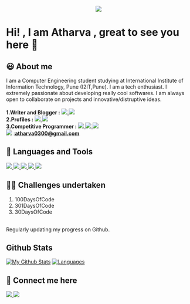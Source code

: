 <a href="https://hits.seeyoufarm.com">
<p align="center"><img src="https://hits.seeyoufarm.com/api/count/incr/badge.svg?url=https%3A%2F%2Fgithub.com%2Fatharva0300%2Fhit-counter&count_bg=%2300FFC6&title_bg=%23000000&icon=&icon_color=%2300FFB6&title=Profile+Views&edge_flat=true">
</a>

# **Hi! , I am Atharva , great to see you here 👋**
                                                               
## 😃 **About me**
I am a Computer Engineering student studying at International Institute of Information Technology, Pune (I2IT,Pune). I am a tech enthusiast. I extremely passionate about developing really cool softwares. I am always open to collaborate on projects and innovative/distruptive ideas.<br/><br/>
**1.Writer and Blogger :** 
<a href="https://hashnode.com/@atharva0300">
<img src="https://img.shields.io/badge/Hashnode-orange">
</a>
<a href="https://auth.geeksforgeeks.org/user/atharvapc20021/articles">
<img src="https://img.shields.io/badge/GeeksforGeeks-brightgreen">
</a>
<br/>
**2.Profiles :** 
<a href="https://auth.geeksforgeeks.org/user/atharvapc20021/profile">
<img src="https://img.shields.io/badge/GeeksforGeeks-brightgreen">
</a>
<a href="https://www.hackerrank.com/atharva0300">
<img src="https://img.shields.io/badge/Hackerrank-yellow">
</a>
<br/>
**3.Competitive Programmer :**
<a href="https://www.codechef.com/users/atharva0300">
<img src="https://img.shields.io/badge/Codechef-brown">
</a>
<a href="https://codeforces.com/profile/atharva0300">
<img src="https://img.shields.io/badge/Codeforces-brown">
</a>
<a href="https://www.spoj.com/users/atharva0300">
<img src="https://img.shields.io/badge/SPOJ-blueviolet">
</a>
<br/>
<img src="https://img.icons8.com/fluent/25/000000/gmail-new.png"> :**atharva0300@gmail.com**
## **:wrench: Languages and Tools** 
<a href="">
<img src="https://img.icons8.com/color/35/000000/python--v1.png">
<img src="https://img.icons8.com/color/35/000000/c-plus-plus-logo.png">
<img src="https://img.icons8.com/color/35/000000/html-5.png">
<img src="https://img.icons8.com/color/35/000000/css3.png">
<img src="https://img.icons8.com/color/35/000000/javascript.png">
</a>


## **🤜🤛 Challenges undertaken**
  1. 100DaysOfCode
  2. 301DaysOfCode
  3. 30DaysOfCode
<br/>
Regularly updating my progress on Github.

## **Github Stats**
[![My Github Stats](https://github-readme-stats.vercel.app/api?username=atharva0300&show_provate=true&theme=algolia&show_icons=true&show_owner=true)](https://github.com/atharva0300/github-readme-stats)
[![Languages](https://github-readme-stats.vercel.app/api/top-langs/?username=atharva0300&theme=algolia&card_width=445&lang_count=8&layout=compact)](https://github.com/atharva0300/github-readme-stats)
 
## **🔗 Connect me here**
<a href="https://twitter.com/iamatharvap" >
<img src="https://img.icons8.com/color/35/000000/twitter--v1.png">
</a>
<a href="https://github.com/atharva0300">
<img src="https://img.icons8.com/ios-glyphs/35/000000/github.png">
</a>

